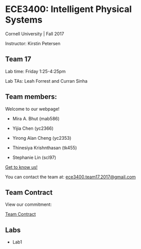 # ECE3400: Intelligent Physical Systems 
Cornell University | Fall 2017

Instructor: Kirstin Petersen

## Team 17
Lab time: Friday 1:25-4:25pm

Lab TAs: Leah Forrest and Curran Sinha


## Team members:
Welcome to our webpage!

* Mira A. Bhut (mab586) 

* Yijia Chen (yc2366)

* Yirong Alan Cheng (yc2353)

* Thinesiya Krishnthasan (tk455)

* Stephanie Lin (scl97)

[Get to know us!](./about_us.md)

You can contact the team at: ece3400.team17.2017@gmail.com

## Team Contract
View our commitment:

[Team Contract](./team_contract.md)

## Labs 
* Lab1







